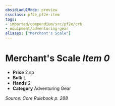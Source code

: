 ```yaml
---
obsidianUIMode: preview
cssclass: pf2e,pf2e-item
tags:
- imported/compendium/src/pf2e/crb
- equipment/adventuring-gear
aliases: ["Merchant's Scale"]
---
```

# Merchant's Scale *Item 0*  

- **Price** 2 sp
- **Bulk** L
- **Hands** 2
- **Category** Adventuring Gear



*Source: Core Rulebook p. 288*